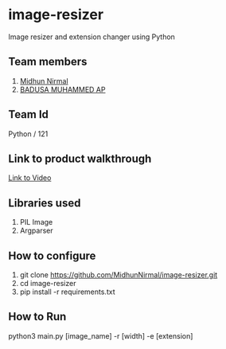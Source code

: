 # image-resizer
Image resizer and extension changer using Python
## Team members
1. <a href="https://github.com/MidhunNirmal">Midhun Nirmal<a>
2. <a href="#">BADUSA MUHAMMED AP<a>
## Team Id
Python / 121
## Link to product walkthrough
  <a href="https://www.loom.com/share/02d86eb7417c4a2cb8af349e47af053f">Link to Video</a>
## Libraries used
1. PIL Image
2. Argparser
## How to configure
1. git clone https://github.com/MidhunNirmal/image-resizer.git
2. cd image-resizer
3. pip install -r requirements.txt
## How to Run
python3 main.py [image_name] -r [width] -e [extension]
